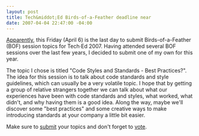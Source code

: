 ```yaml
---
layout: post
title: Tech&middot;Ed Birds-of-a-Feather deadline near
date: 2007-04-04 22:47:00 -04:00
---
```


[Apparently](http://www.ferncrk.com/blog/2007/04/02/TechEd2007BirdsofaFeatherProposalsDueThisWeek.aspx), this Friday (April 6) is the last day to submit Birds-of-a-Feather (BOF) session topics for Tech·Ed 2007. Having attended several BOF sessions over the last few years, I decided to submit one of my own for this year. 

The topic I chose is titled "Code Styles and Standards - Best Practices?". The idea for this session is to talk about code standards and style guidelines, which can usually be a very volatile topic. I hope that by getting a group of relative strangers together we can talk about what our experiences have been with code standards and styles, what worked, what didn't, and why having them is a good idea. Along the way, maybe we'll discover some "best practices" and some creative ways to make introducing standards at your company a little bit easier.

Make sure to [submit](https://www.msteched.com/BOF/SubmitBOF.aspx) your topics and don't forget to [vote](https://www.msteched.com/BOF/Voting.aspx).
